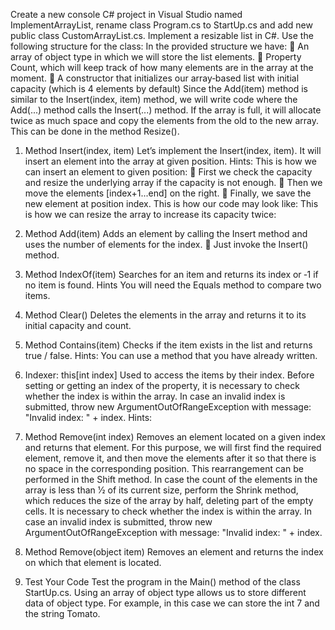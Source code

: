 Create a new console C# project in Visual Studio named ImplementArrayList, rename class Program.cs to
StartUp.cs and add new public class CustomArrayList.cs.
Implement a resizable list in C#. Use the following structure for the class:
In the provided structure we have:
 An array of object type in which we will store the list elements.
 Property Count, which will keep track of how many elements are in the array at the moment.
 A constructor that initializes our array‐based list with initial capacity (which is 4 elements by default)
Since the Add(item) method is similar to the Insert(index, item) method, we will write code where the
Add(...) method calls the Insert(...) method. If the array is full, it will allocate twice as much space and copy the
elements from the old to the new array. This can be done in the method Resize().

1. Method Insert(index, item)
Let’s implement the Insert(index, item). It will insert an element into the array at given position.
Hints:
This is how we can insert an element to given position:
 First we check the capacity and resize the underlying array if the capacity is not enough.
 Then we move the elements [index+1...end] on the right.
 Finally, we save the new element at position index.
This is how our code may look like:
This is how we can resize the array to increase its capacity twice:

2. Method Add(item)
Adds an element by calling the Insert method and uses the number of elements for the index.
 Just invoke the Insert() method.

3. Method IndexOf(item)
Searches for an item and returns its index or ‐1 if no item is found.
Hints
You will need the Equals method to compare two items.

4. Method Clear()
Deletes the elements in the array and returns it to its initial capacity and count.

5. Method Contains(item)
Checks if the item exists in the list and returns true / false.
Hints:
You can use a method that you have already written.

6. Indexer: this[int index]
Used to access the items by their index. Before setting or getting an index of the property, it is necessary to check
whether the index is within the array. In case an invalid index is submitted, throw new
ArgumentOutOfRangeException with message: "Invalid index: " + index.
Hints:

7. Method Remove(int index)
Removes an element located on a given index and returns that element. For this purpose, we will first find the
required element, remove it, and then move the elements after it so that there is no space in the corresponding
position. This rearrangement can be performed in the Shift method. In case the count of the elements in the array is
less than 1⁄2 of its current size, perform the Shrink method, which reduces the size of the array by half, deleting part
of the empty cells.
It is necessary to check whether the index is within the array. In case an invalid index is submitted, throw new
ArgumentOutOfRangeException with message: "Invalid index: " + index.

8. Method Remove(object item)
Removes an element and returns the index on which that element is located.

9. Test Your Code
Test the program in the Main() method of the class StartUp.cs.
Using an array of object type allows us to store different data of object type. For example, in this case we can store
the int 7 and the string Tomato.
